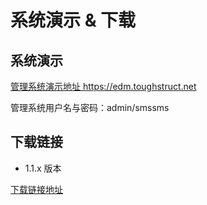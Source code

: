 # 系统演示 & 下载

## 系统演示

[管理系统演示地址 https://edm.toughstruct.net ](https://edm.toughstruct.net)

管理系统用户名与密码：admin/smssms

## 下载链接

- 1.1.x 版本

[下载链接地址](http://xspeeder-radiusd-1251458486.file.myqcloud.com/toughsms-latest-linux-x64.tar.bz2)